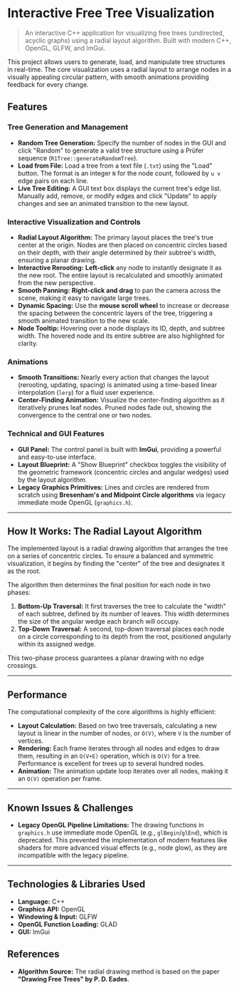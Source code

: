 # Interactive Free Tree Visualization

> An interactive C++ application for visualizing free trees (undirected, acyclic graphs) using a radial layout algorithm. Built with modern C++, OpenGL, GLFW, and ImGui.

This project allows users to generate, load, and manipulate tree structures in real-time. The core visualization uses a radial layout to arrange nodes in a visually appealing circular pattern, with smooth animations providing feedback for every change.

## Features

### Tree Generation and Management

- **Random Tree Generation:** Specify the number of nodes in the GUI and click "Random" to generate a valid tree structure using a Prüfer sequence (`R1Tree::generateRandomTree`).
- **Load from File:** Load a tree from a text file (`.txt`) using the "Load" button. The format is an integer `N` for the node count, followed by `u v` edge pairs on each line.
- **Live Tree Editing:** A GUI text box displays the current tree's edge list. Manually add, remove, or modify edges and click "Update" to apply changes and see an animated transition to the new layout.

### Interactive Visualization and Controls

- **Radial Layout Algorithm:** The primary layout places the tree's true center at the origin. Nodes are then placed on concentric circles based on their depth, with their angle determined by their subtree's width, ensuring a planar drawing.
- **Interactive Rerooting:** **Left-click** any node to instantly designate it as the new root. The entire layout is recalculated and smoothly animated from the new perspective.
- **Smooth Panning:** **Right-click and drag** to pan the camera across the scene, making it easy to navigate large trees.
- **Dynamic Spacing:** Use the **mouse scroll wheel** to increase or decrease the spacing between the concentric layers of the tree, triggering a smooth animated transition to the new scale.
- **Node Tooltip:** Hovering over a node displays its ID, depth, and subtree width. The hovered node and its entire subtree are also highlighted for clarity.

### Animations

- **Smooth Transitions:** Nearly every action that changes the layout (rerooting, updating, spacing) is animated using a time-based linear interpolation (`lerp`) for a fluid user experience.
- **Center-Finding Animation:** Visualize the center-finding algorithm as it iteratively prunes leaf nodes. Pruned nodes fade out, showing the convergence to the central one or two nodes.

### Technical and GUI Features

- **GUI Panel:** The control panel is built with **ImGui**, providing a powerful and easy-to-use interface.
- **Layout Blueprint:** A "Show Blueprint" checkbox toggles the visibility of the geometric framework (concentric circles and angular wedges) used by the layout algorithm.
- **Legacy Graphics Primitives:** Lines and circles are rendered from scratch using **Bresenham's and Midpoint Circle algorithms** via legacy immediate mode OpenGL (`graphics.h`).

---

## How It Works: The Radial Layout Algorithm

The implemented layout is a radial drawing algorithm that arranges the tree on a series of concentric circles. To ensure a balanced and symmetric visualization, it begins by finding the "center" of the tree and designates it as the root.

The algorithm then determines the final position for each node in two phases:

1.  **Bottom-Up Traversal:** It first traverses the tree to calculate the "width" of each subtree, defined by its number of leaves. This width determines the size of the angular wedge each branch will occupy.
2.  **Top-Down Traversal:** A second, top-down traversal places each node on a circle corresponding to its depth from the root, positioned angularly within its assigned wedge.

This two-phase process guarantees a planar drawing with no edge crossings.

---

## Performance

The computational complexity of the core algorithms is highly efficient:

- **Layout Calculation:** Based on two tree traversals, calculating a new layout is linear in the number of nodes, or `O(V)`, where `V` is the number of vertices.
- **Rendering:** Each frame iterates through all nodes and edges to draw them, resulting in an `O(V+E)` operation, which is `O(V)` for a tree. Performance is excellent for trees up to several hundred nodes.
- **Animation:** The animation update loop iterates over all nodes, making it an `O(V)` operation per frame.

---

## Known Issues & Challenges

- **Legacy OpenGL Pipeline Limitations:** The drawing functions in `graphics.h` use immediate mode OpenGL (e.g., `glBegin`/`glEnd`), which is deprecated. This prevented the implementation of modern features like shaders for more advanced visual effects (e.g., node glow), as they are incompatible with the legacy pipeline.

---

## Technologies & Libraries Used

- **Language:** C++
- **Graphics API:** OpenGL
- **Windowing & Input:** GLFW
- **OpenGL Function Loading:** GLAD
- **GUI:** ImGui

## References

- **Algorithm Source:** The radial drawing method is based on the paper **"Drawing Free Trees" by P. D. Eades**.
